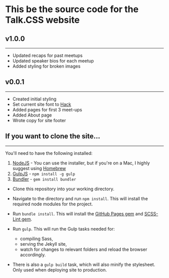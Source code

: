 # This be the source code for the Talk.CSS website

## v1.0.0
---

- Updated recaps for past meetups
- Updated speaker bios for each meetup
- Added styling for broken images

## v0.0.1
---

- Created initial styling
- Set current site font to [Hack](http://sourcefoundry.org/hack/)
- Added pages for first 3 meet-ups
- Added About page
- Wrote copy for site footer

## If you want to clone the site...
---

You'll need to have the following installed:

1. [NodeJS](http://nodejs.org) - You can use the installer, but if you're on a Mac, I highly suggest using [Homebrew](http://blog.teamtreehouse.com/install-node-js-npm-mac)
2. [GulpJS](http://gulpjs.com) - `npm install -g gulp`
3. [Bundler](http://bundler.io) - `gem install bundler`

- Clone this repository into your working directory.
- Navigate to the directory and run `npm install`. This will install the required node modules for the project.
- Run `bundle install`. This will install the [GitHub Pages gem](https://github.com/github/pages-gem) and [SCSS-Lint gem](https://github.com/brigade/scss-lint).

- Run `gulp`. This will run the Gulp tasks needed for:
    -  compiling Sass, 
    -  serving the Jekyll site, 
    -  watch for changes to relevant folders and reload the browser accordingly.
- There is also a `gulp build` task, which will also minify the stylesheet. Only used when deploying site to production.
